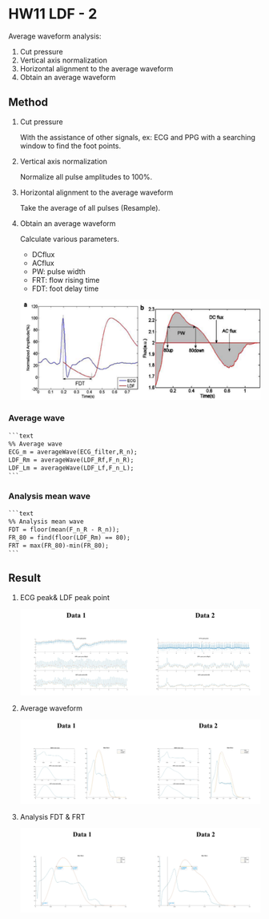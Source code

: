 # HW11 LDF - 2

Average waveform analysis:

1. Cut pressure
2. Vertical axis normalization
3. Horizontal alignment to the average waveform
4. Obtain an average waveform

## Method

1. Cut pressure

    With the assistance of other signals, ex: ECG and PPG with a searching window to find the foot points.

2. Vertical axis normalization

    Normalize all pulse amplitudes to 100%.


3. Horizontal alignment to the average waveform

    Take the average of all pulses (Resample).

4. Obtain an average waveform

    Calculate various parameters.

    * DCflux
    * ACflux
    * PW: pulse width
    * FRT: flow rising time
    * FDT: foot delay time

    ![image](out/parameter.png)

### Average wave

    ```text
    %% Average wave
    ECG_m = averageWave(ECG_filter,R_n);
    LDF_Rm = averageWave(LDF_Rf,F_n_R);
    LDF_Lm = averageWave(LDF_Lf,F_n_L);
    ```

### Analysis mean wave

    ```text
    %% Analysis mean wave
    FDT = floor(mean(F_n_R - R_n));
    FR_80 = find(floor(LDF_Rm) == 80);
    FRT = max(FR_80)-min(FR_80);
    ```

## Result

1. ECG peak& LDF peak point

    ![image](out/LDF_Peak.png)

2. Average waveform

    ![image](out/averageWave.png)

3. Analysis FDT & FRT

    ![image](out/analysis.png)

